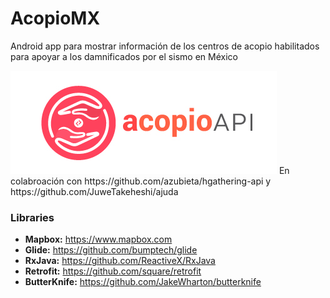 # AcopioMX
Android app para mostrar información de los centros de acopio habilitados para apoyar a los damnificados por el sismo en México

<img src="https://github.com/faviotorres/AcopioMX/blob/master/art/acopio.png?raw=true"/>
En colabroación con https://github.com/azubieta/hgathering-api y https://github.com/JuweTakeheshi/ajuda

### Libraries
- **Mapbox:** https://www.mapbox.com
- **Glide:** https://github.com/bumptech/glide
- **RxJava:** https://github.com/ReactiveX/RxJava
- **Retrofit:** https://github.com/square/retrofit
- **ButterKnife:** https://github.com/JakeWharton/butterknife
